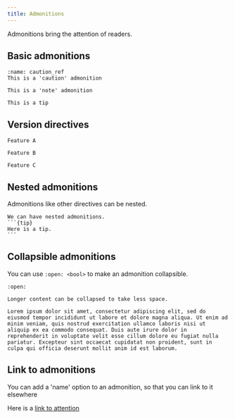 ```yaml
---
title: Admonitions
---
```


Admonitions bring the attention of readers.

## Basic admonitions

```{caution}
:name: caution_ref
This is a 'caution' admonition
```

```{note}
This is a 'note' admonition
```

```{tip}
This is a tip
```

## Version directives

```{versionadded} 0.3.2
Feature A
```

```{versionchanged} 8.15.0
Feature B
```

```{deprecated} 0.2.0
Feature C
```

## Nested admonitions

Admonitions like other directives can be nested.

````{note}
We can have nested admonitions.
```{tip}
Here is a tip.
```
````

## Collapsible admonitions

You can use `:open: <bool>` to make an admonition collapsible.

```{note}
:open: 

Longer content can be collapsed to take less space.

Lorem ipsum dolor sit amet, consectetur adipiscing elit, sed do eiusmod tempor incididunt ut labore et dolore magna aliqua. Ut enim ad minim veniam, quis nostrud exercitation ullamco laboris nisi ut aliquip ex ea commodo consequat. Duis aute irure dolor in reprehenderit in voluptate velit esse cillum dolore eu fugiat nulla pariatur. Excepteur sint occaecat cupidatat non proident, sunt in culpa qui officia deserunt mollit anim id est laborum.
```


## Link to admonitions
You can add a 'name' option to an admonition, so that you can link to it elsewhere

Here is a [link to attention](#caution_ref)
